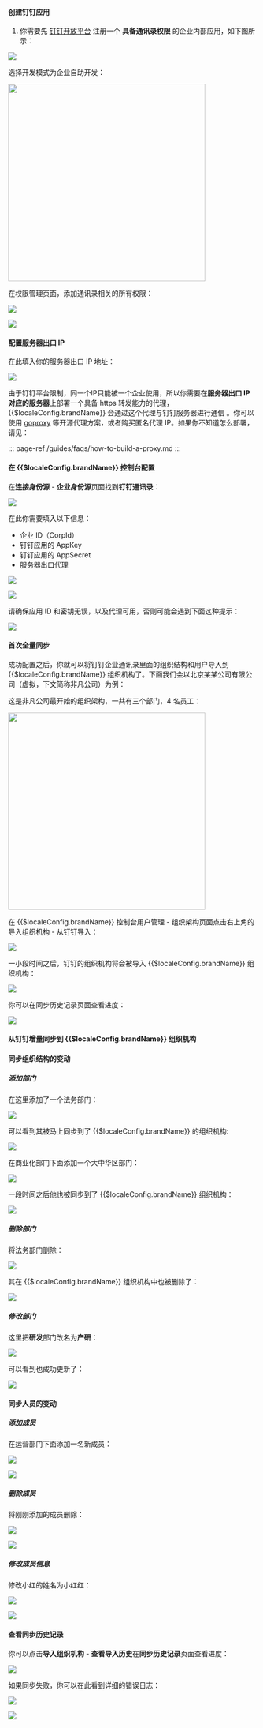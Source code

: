 #### 创建钉钉应用

1. 你需要先 [钉钉开放平台](https://open.dingtalk.com/) 注册一个 **具备通讯录权限** 的企业内部应用，如下图所示：

![](https://cdn.authing.cn/blog/20201019214932.png)

选择开发模式为企业自助开发：

<img src="https://cdn.authing.cn/blog/20201019214944.png" height="400px">

在权限管理页面，添加通讯录相关的所有权限：

![](https://cdn.authing.cn/blog/20201019214954.png)

![](https://cdn.authing.cn/blog/20201019215001.png)

#### 配置服务器出口 IP

在此填入你的服务器出口 IP 地址：

![](https://cdn.authing.cn/blog/20201019215016.png)

由于钉钉平台限制，同一个IP只能被一个企业使用，所以你需要在**服务器出口 IP 对应的服务器**上部署一个具备 https 转发能力的代理，{{$localeConfig.brandName}} 会通过这个代理与钉钉服务器进行通信 。你可以使用 [goproxy](https://github.com/snail007/goproxy/blob/master/README_ZH.md) 等开源代理方案，或者购买匿名代理 IP。如果你不知道怎么部署，请见：

::: page-ref /guides/faqs/how-to-build-a-proxy.md
:::

#### 在 {{$localeConfig.brandName}}  控制台配置

在**连接身份源** - **企业身份源**页面找到**钉钉通讯录**：

![](https://cdn.authing.cn/blog/20201019215241.png)

在此你需要填入以下信息：

- 企业 ID（CorpId）
- 钉钉应用的 AppKey
- 钉钉应用的 AppSecret
- 服务器出口代理

![](https://cdn.authing.cn/blog/20201019215306.png)

![](https://cdn.authing.cn/blog/20201019215311.png)

请确保应用 ID 和密钥无误，以及代理可用，否则可能会遇到下面这种提示：

![](https://cdn.authing.cn/blog/20201019215321.png)

#### 首次全量同步

成功配置之后，你就可以将钉钉企业通讯录里面的组织结构和用户导入到 {{$localeConfig.brandName}} 组织机构了。下面我们会以北京某某公司有限公司（虚拟，下文简称非凡公司）为例：

这是非凡公司最开始的组织架构，一共有三个部门，4 名员工：

<img src="https://cdn.authing.cn/blog/20201019215342.png" height="400px">


在 {{$localeConfig.brandName}} 控制台用户管理 - 组织架构页面点击右上角的 导入组织机构 - 从钉钉导入：

![](https://cdn.authing.cn/blog/20201019215351.png)

一小段时间之后，钉钉的组织机构将会被导入 {{$localeConfig.brandName}}  组织机构：

![](https://cdn.authing.cn/blog/20201019215400.png)

你可以在同步历史记录页面查看进度：

![](https://cdn.authing.cn/blog/20201019215409.png)

#### 从钉钉增量同步到 {{$localeConfig.brandName}} 组织机构

#### 同步组织结构的变动

##### 添加部门

在这里添加了一个法务部门：

![](https://cdn.authing.cn/blog/20201019215430.png)

可以看到其被马上同步到了 {{$localeConfig.brandName}} 的组织机构:

![](https://cdn.authing.cn/blog/20201019215440.png)

在商业化部门下面添加一个大中华区部门：

![](https://cdn.authing.cn/blog/20201019215453.png)

一段时间之后他也被同步到了 {{$localeConfig.brandName}} 组织机构：

![](https://cdn.authing.cn/blog/20201019215512.png)

##### 删除部门

将法务部门删除：

![](https://cdn.authing.cn/blog/20201019215532.png)

其在 {{$localeConfig.brandName}} 组织机构中也被删除了：

![](https://cdn.authing.cn/blog/20201019215541.png)

##### 修改部门

这里把**研发**部门改名为**产研**：

![](https://cdn.authing.cn/blog/20201019215606.png)

可以看到也成功更新了：

![](https://cdn.authing.cn/blog/20201019215615.png)

#### 同步人员的变动

##### 添加成员

在运营部门下面添加一名新成员：

![](https://cdn.authing.cn/blog/20201019215633.png)

![](https://cdn.authing.cn/blog/20201019215639.png)

##### 删除成员

将刚刚添加的成员删除：

![](https://cdn.authing.cn/blog/20201019215653.png)

![](https://cdn.authing.cn/blog/20201019215700.png)

##### 修改成员信息

修改小红的姓名为小红红：

![](https://cdn.authing.cn/blog/20201019215713.png)

![](https://cdn.authing.cn/blog/20201019215719.png)

#### 查看同步历史记录

你可以点击**导入组织机构** - **查看导入历史**在**同步历史记录**页面查看进度：

![](https://cdn.authing.cn/blog/20201019215747.png)

如果同步失败，你可以在此看到详细的错误日志：

![](https://cdn.authing.cn/blog/20201019215801.png)

![](https://cdn.authing.cn/blog/20201019215806.png)